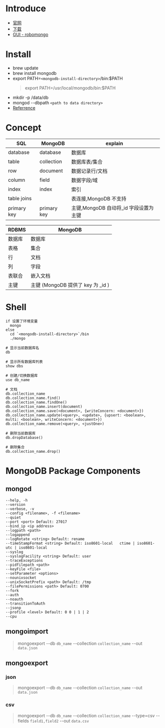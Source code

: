 # Introduce

-   [官网](https://www.mongodb.com)
-   [下载](https://www.mongodb.com/download-center)
-   [GUI - robomongo](https://robomongo.org)

# Install

-   brew update
-   brew install mongodb
-   export PATH=`<mongodb-install-directory>`/bin:\$PATH
    > export PATH=/usr/local/mongodb/bin:\$PATH
-   mkdir -p /data/db
-   mongod --dbpath `<path to data directory>`
-   [Referrence](https://docs.mongodb.com/getting-started/shell/tutorial/install-mongodb-on-os-x)

# Concept

| SQL         | MongoDB     | explain                                |
| ----------- | ----------- | -------------------------------------- |
| database    | database    | 数据库                                 |
| table       | collection  | 数据库表/集合                          |
| row         | document    | 数据记录行/文档                        |
| column      | field       | 数据字段/域                            |
| index       | index       | 索引                                   |
| table joins |             | 表连接,MongoDB 不支持                  |
| primary key | primary key | 主键,MongoDB 自动将\_id 字段设置为主键 |

| RDBMS  | MongoDB                            |
| ------ | ---------------------------------- |
| 数据库 | 数据库                             |
| 表格   | 集合                               |
| 行     | 文档                               |
| 列     | 字段                               |
| 表联合 | 嵌入文档                           |
| 主键   | 主键 (MongoDB 提供了 key 为 \_id ) |

# Shell

```
if 设置了环境变量
  mongo
else
  cd `<mongodb-install-directory>`/bin
  ./mongo
```

```
# 显示当前数据库名
db

# 显示所有数据库列表
show dbs

# 创建/切换数据库
use db_name

# 文档
db.collection_name
db.collection_name.find()
db.collection_name.findOne()
db.collection_name.insert(document)
db.collection_name.save(<document>, {writeConcern: <document>})
db.collection_name.update(<query>, <update>, {upsert: <boolean>, multi: <boolean>, writeConcern: <document>})
db.collection_name.remove(<query>, <justOne>)

# 删除当前数据库
db.dropDatabase()

# 删除集合
db.collection_name.drop()
```

# MongoDB Package Components

## mongod

```
--help, -h
--version
--verbose, -v
--config <filename>, -f <filename>
--quiet
--port <port> Default: 27017
--bind_ip <ip address>
--logpath <path>
--logappend
--logRotate <string> Default: rename
--timeStampFormat <string> Default: iso8601-local   ctime | iso8601-utc | iso8601-local
--syslog
--syslogFacility <string> Default: user
--traceExceptions
--pidfilepath <path>
--keyFile <file>
--setParameter <options>
--nounixsocket
--unixSocketPrefix <path> Default: /tmp
--filePermissions <path> Default: 0700
--fork
--auth
--noauth
--transitionToAuth
--jsonp
--profile <level> Default: 0 0 | 1 | 2
--cpu
```

## mongoimport

> mongoexport --db `db_name` --collection `collection_name` --out `data.json`

## mongoexport

### json

> mongoexport --db `db_name` --collection `collection_name` --out `data.json`

### csv

> mongoexport --db `db_name` --collection `collection_name` --type=csv --fields `field1,field2` --out `data.csv`
